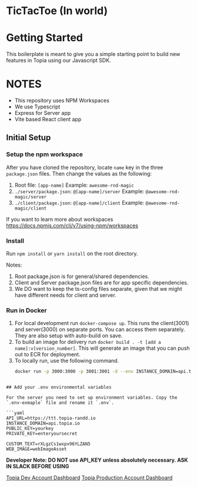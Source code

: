 # TicTacToe (In world)

# Getting Started

This boilerplate is meant to give you a simple starting point to build new features in Topia using our Javascript SDK.

# NOTES

- This repository uses NPM Workspaces
- We use Typescript
- Express for Server app
- Vite based React client app

## Initial Setup

### Setup the npm workspace 

After you have cloned the repository, locate `name` key in the three `package.json` files. Then change the values as the following: 

1. Root file: `[app-name]` Example: `awesome-rnd-magic`
2. `./server/package.json`: `@[app-name]/server` Example: `@awesome-rnd-magic/server`
3. `./client/package.json`: `@[app-name]/client` Example: `@awesome-rnd-magic/client`

If you want to learn more about workspaces https://docs.npmjs.com/cli/v7/using-npm/workspaces

### Install

Run `npm install` or `yarn install` on the root directory.

Notes: 

1. Root package.json is for general/shared dependencies.
2. Client and Server package.json files are for app specific dependencies. 
3. We DO want to keep the ts-config files separate, given that we might have different needs for client and server.


### Run in Docker

1. For local development run `docker-compose up`. This runs the client(3001) and server(3000) on separate ports. You can access them separately. They are also setup with auto-build on save.
2. To build an image for delivery run `docker build . -t [add a name]:v[version_number]`. This will generate an image that you can push out to ECR for deployment.
3. To locally run, use the following command.
   ```bash
   docker run -p 3000:3000 -p 3001:3001 -d --env INSTANCE_DOMAIN=api.topia.io --env INTERACTIVE_KEY=eDtTM1wKgP0B39pYidZc --env INTERACTIVE_SECRET=1314f7b5-4ec8-46ba-ac8d-8b0c06e11b3b --env CUSTOM_TEXT=rXLgzCs1wxpx96YLZAN5 --env WEB_IMAGE=webImageAsset --env API_URL=https://ttt.topia-randd.io <image_id>
```

## Add your .env environmental variables

For the server you need to set up environment variables. Copy the `.env-exmaple` file and rename it `.env`.

```yaml
API_URL=https://ttt.topia-randd.io
INSTANCE_DOMAIN=api.topia.io
PUBLIC_KEY=yourkey
PRIVATE_KEY=enteryoursecret

CUSTOM_TEXT=rXLgzCs1wxpx96YLZAN5
WEB_IMAGE=webImageAsset
```

**Developer Note: DO NOT use API_KEY unless absolutely necessary. ASK IN SLACK BEFORE USING**

[Topia Dev Account Dashboard](https://dev.topia.io/t/dashboard/integrations)
[Topia Production Account Dashboard](https://topia.io/t/dashboard/integrations)
